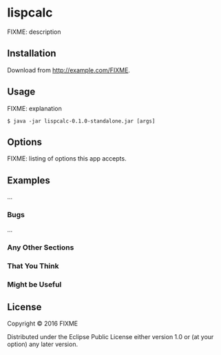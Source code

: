 # lispcalc

FIXME: description

## Installation

Download from http://example.com/FIXME.

## Usage

FIXME: explanation

    $ java -jar lispcalc-0.1.0-standalone.jar [args]

## Options

FIXME: listing of options this app accepts.

## Examples

...

### Bugs

...

### Any Other Sections
### That You Think
### Might be Useful

## License

Copyright © 2016 FIXME

Distributed under the Eclipse Public License either version 1.0 or (at
your option) any later version.
